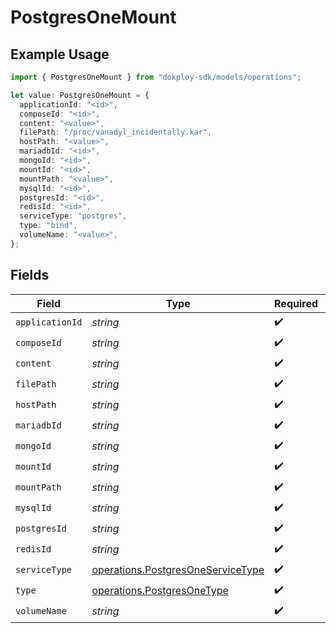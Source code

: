 # PostgresOneMount

## Example Usage

```typescript
import { PostgresOneMount } from "dokploy-sdk/models/operations";

let value: PostgresOneMount = {
  applicationId: "<id>",
  composeId: "<id>",
  content: "<value>",
  filePath: "/proc/vanadyl_incidentally.kar",
  hostPath: "<value>",
  mariadbId: "<id>",
  mongoId: "<id>",
  mountId: "<id>",
  mountPath: "<value>",
  mysqlId: "<id>",
  postgresId: "<id>",
  redisId: "<id>",
  serviceType: "postgres",
  type: "bind",
  volumeName: "<value>",
};
```

## Fields

| Field                                                                                  | Type                                                                                   | Required                                                                               | Description                                                                            |
| -------------------------------------------------------------------------------------- | -------------------------------------------------------------------------------------- | -------------------------------------------------------------------------------------- | -------------------------------------------------------------------------------------- |
| `applicationId`                                                                        | *string*                                                                               | :heavy_check_mark:                                                                     | N/A                                                                                    |
| `composeId`                                                                            | *string*                                                                               | :heavy_check_mark:                                                                     | N/A                                                                                    |
| `content`                                                                              | *string*                                                                               | :heavy_check_mark:                                                                     | N/A                                                                                    |
| `filePath`                                                                             | *string*                                                                               | :heavy_check_mark:                                                                     | N/A                                                                                    |
| `hostPath`                                                                             | *string*                                                                               | :heavy_check_mark:                                                                     | N/A                                                                                    |
| `mariadbId`                                                                            | *string*                                                                               | :heavy_check_mark:                                                                     | N/A                                                                                    |
| `mongoId`                                                                              | *string*                                                                               | :heavy_check_mark:                                                                     | N/A                                                                                    |
| `mountId`                                                                              | *string*                                                                               | :heavy_check_mark:                                                                     | N/A                                                                                    |
| `mountPath`                                                                            | *string*                                                                               | :heavy_check_mark:                                                                     | N/A                                                                                    |
| `mysqlId`                                                                              | *string*                                                                               | :heavy_check_mark:                                                                     | N/A                                                                                    |
| `postgresId`                                                                           | *string*                                                                               | :heavy_check_mark:                                                                     | N/A                                                                                    |
| `redisId`                                                                              | *string*                                                                               | :heavy_check_mark:                                                                     | N/A                                                                                    |
| `serviceType`                                                                          | [operations.PostgresOneServiceType](../../models/operations/postgresoneservicetype.md) | :heavy_check_mark:                                                                     | N/A                                                                                    |
| `type`                                                                                 | [operations.PostgresOneType](../../models/operations/postgresonetype.md)               | :heavy_check_mark:                                                                     | N/A                                                                                    |
| `volumeName`                                                                           | *string*                                                                               | :heavy_check_mark:                                                                     | N/A                                                                                    |